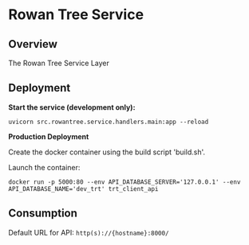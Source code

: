# Rowan Tree Service

Overview
--------
The Rowan Tree Service Layer

Deployment
----------
**Start the service (development only):**
```
uvicorn src.rowantree.service.handlers.main:app --reload
```

**Production Deployment**

Create the docker container using the build script 'build.sh'.

Launch the container:
```
docker run -p 5000:80 --env API_DATABASE_SERVER='127.0.0.1' --env API_DATABASE_NAME='dev_trt' trt_client_api
```

Consumption
-----------
Default URL for API: `http(s)://{hostname}:8000/`
